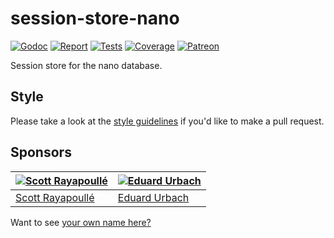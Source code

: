 # session-store-nano

[![Godoc][godoc-image]][godoc-url]
[![Report][report-image]][report-url]
[![Tests][tests-image]][tests-url]
[![Coverage][coverage-image]][coverage-url]
[![Patreon][patreon-image]][patreon-url]

Session store for the nano database.

## Style

Please take a look at the [style guidelines](https://github.com/akyoto/quality/blob/master/STYLE.md) if you'd like to make a pull request.

## Sponsors

| [![Scott Rayapoullé](https://avatars3.githubusercontent.com/u/11772084?s=70&v=4)](https://github.com/soulcramer) | [![Eduard Urbach](https://avatars2.githubusercontent.com/u/438936?s=70&v=4)](https://twitter.com/eduardurbach) |
| --- | --- |
| [Scott Rayapoullé](https://github.com/soulcramer) | [Eduard Urbach](https://eduardurbach.com) |

Want to see [your own name here?](https://www.patreon.com/eduardurbach)

[godoc-image]: https://godoc.org/github.com/aerogo/session-store-nano?status.svg
[godoc-url]: https://godoc.org/github.com/aerogo/session-store-nano
[report-image]: https://goreportcard.com/badge/github.com/aerogo/session-store-nano
[report-url]: https://goreportcard.com/report/github.com/aerogo/session-store-nano
[tests-image]: https://cloud.drone.io/api/badges/aerogo/session-store-nano/status.svg
[tests-url]: https://cloud.drone.io/aerogo/session-store-nano
[coverage-image]: https://codecov.io/gh/aerogo/session-store-nano/graph/badge.svg
[coverage-url]: https://codecov.io/gh/aerogo/session-store-nano
[patreon-image]: https://img.shields.io/badge/patreon-donate-green.svg
[patreon-url]: https://www.patreon.com/eduardurbach

